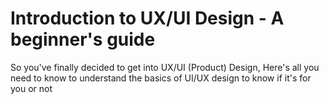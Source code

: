 # Introduction to UX/UI Design - A beginner's guide
So you've finally decided to get into UX/UI (Product) Design, Here's all you need to know to understand the basics of UI/UX design to know if it's for you or not
